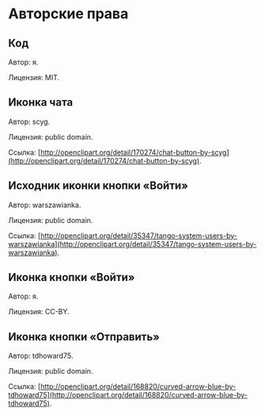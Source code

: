 # Авторские права

## Код

Автор: я.

Лицензия: MIT.

## Иконка чата

Автор: scyg.

Лицензия: public domain.

Ссылка:
[http://openclipart.org/detail/170274/chat-button-by-scyg](http://openclipart.org/detail/170274/chat-button-by-scyg).

## Исходник иконки кнопки &laquo;Войти&raquo;

Автор: warszawianka.

Лицензия: public domain.

Ссылка:
[http://openclipart.org/detail/35347/tango-system-users-by-warszawianka](http://openclipart.org/detail/35347/tango-system-users-by-warszawianka).

## Иконка кнопки &laquo;Войти&raquo;

Автор: я.

Лицензия: CC-BY.

## Иконка кнопки &laquo;Отправить&raquo;

Автор: tdhoward75.

Лицензия: public domain.

Ссылка:
[http://openclipart.org/detail/168820/curved-arrow-blue-by-tdhoward75](http://openclipart.org/detail/168820/curved-arrow-blue-by-tdhoward75).
